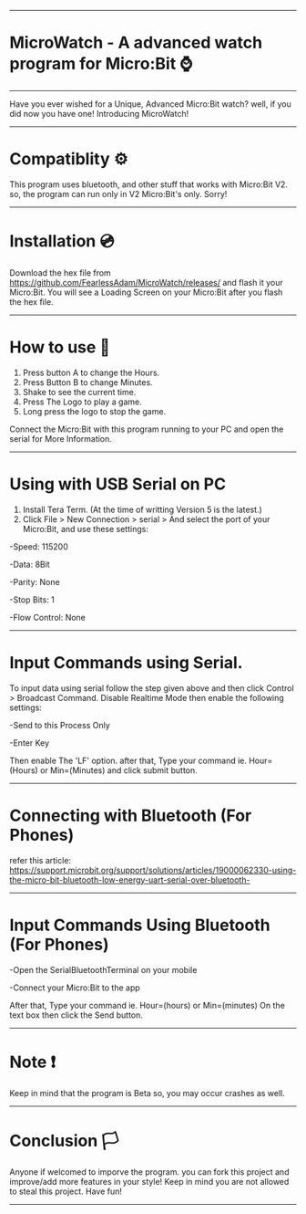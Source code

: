 ______________________________________________________
# MicroWatch - A advanced watch program for Micro:Bit ⌚
______________________________________________________

Have you ever wished for a Unique, Advanced Micro:Bit watch? well, if you did now you have one! Introducing MicroWatch!

______________________________________________________
# Compatiblity ⚙️

This program uses bluetooth, and other stuff that works with Micro:Bit V2. so, the program can run only in V2 Micro:Bit's only. Sorry!
______________________________________________________
# Installation 💿

Download the hex file from https://github.com/FearlessAdam/MicroWatch/releases/ and flash it your Micro:Bit. You will see a Loading Screen on your Micro:Bit after you flash the hex file.
______________________________________________________
# How to use 📖

1. Press button A to change the Hours.
2. Press Button B to change Minutes.
3. Shake to see the current time.
4. Press The Logo to play a game.
5. Long press the logo to stop the game.

Connect the Micro:Bit with this program running to your PC and open the serial for More Information.
______________________________________________________
# Using with USB Serial on PC

1. Install Tera Term. (At the time of writting Version 5 is the latest.)
2. Click File > New Connection > serial > And select the port of your Micro:Bit, and use these settings:

 -Speed: 115200

 -Data: 8Bit

 -Parity: None

 -Stop Bits: 1

 -Flow Control: None
______________________________________________________
# Input Commands using Serial.

To input data using serial follow the step given above and then click Control > Broadcast Command. Disable Realtime Mode then enable the following settings:

-Send to this Process Only

-Enter Key

Then enable The 'LF' option. after that, Type your command ie. Hour=(Hours) or Min=(Minutes) and click submit button.
______________________________________________________
# Connecting with Bluetooth (For Phones)

refer this article: https://support.microbit.org/support/solutions/articles/19000062330-using-the-micro-bit-bluetooth-low-energy-uart-serial-over-bluetooth-
______________________________________________________
# Input Commands Using Bluetooth (For Phones)

-Open the SerialBluetoothTerminal on your mobile

-Connect your Micro:Bit to the app

After that, Type your command ie. Hour=(hours) or Min=(minutes) On the text box then click the Send button.
______________________________________________________
# Note ❗

Keep in mind that the program is Beta so, you may occur crashes as well.
______________________________________________________
# Conclusion 🏳️

Anyone if welcomed to imporve the program. you can fork this project and improve/add more features in your style! Keep in mind you are not allowed to steal this project. Have fun!
______________________________________________________
